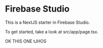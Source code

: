 
# Firebase Studio

This is a NextJS starter in Firebase Studio.

To get started, take a look at src/app/page.tsx.

OK THIS ONE tJHOS